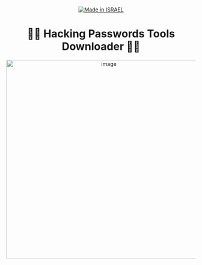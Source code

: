 <div align="center">

  <a href=""><br><img title="Made in ISRAEL" src="https://img.shields.io/badge/MADE%20IN-ISRAEL-blue?style=for-the-badge"></a>

<h1> 👨‍💻 Hacking Passwords Tools Downloader 👨‍💻 </h1>

<img width="530" alt="image" src="https://user-images.githubusercontent.com/51442719/163228721-dcee9147-72fb-4255-b7cc-72bde915de5b.png">
